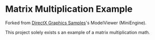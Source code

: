 # Matrix Multiplication Example

Forked from [DirectX Graphics Samples](https://github.com/Microsoft/DirectX-Graphics-Samples)'s ModelViewer (MiniEngine).



This project solely exists s an example of a matrix multiplication math.

